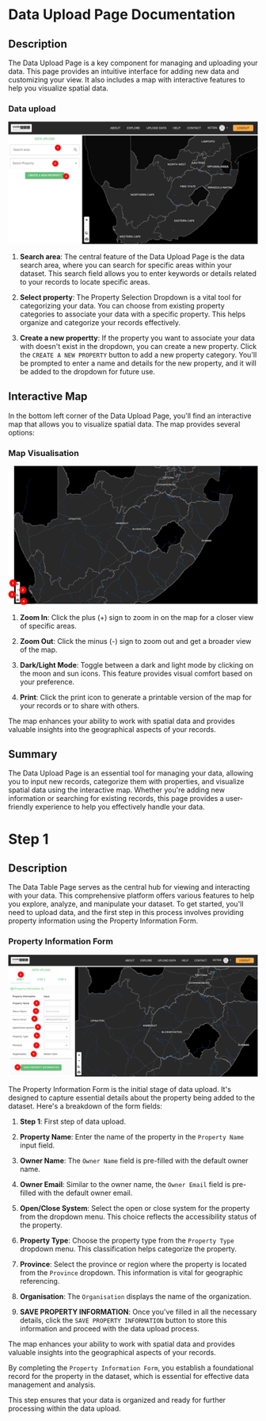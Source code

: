 # Data Upload Page Documentation

## Description

The Data Upload Page is a key component for managing and uploading your data. This page provides an intuitive interface for adding new data and customizing your view. It also includes a map with interactive features to help you visualize spatial data.

### Data upload
![Data upload](./img/panel-1.png)


1. **Search area**: The central feature of the Data Upload Page is the data search area, where you can search for specific areas within your dataset. This search field allows you to enter keywords or details related to your records to locate specific areas.

2. **Select property**: The Property Selection Dropdown is a vital tool for categorizing your data. You can choose from existing property categories to associate your data with a specific property. This helps organize and categorize your records effectively.

3. **Create a new propertty**: If the property you want to associate your data with doesn't exist in the dropdown, you can create a new property. Click the `CREATE A NEW PROPERTY` button to add a new property category. You'll be prompted to enter a name and details for the new property, and it will be added to the dropdown for future use.

## Interactive Map

In the bottom left corner of the Data Upload Page, you'll find an interactive map that allows you to visualize spatial data. The map provides several options:

### Map Visualisation
![Map Visualisation](./img/panel-2.png)

1. **Zoom In**: Click the plus (+) sign to zoom in on the map for a closer view of specific areas.

2. **Zoom Out**: Click the minus (-) sign to zoom out and get a broader view of the map.

3. **Dark/Light Mode**: Toggle between a dark and light mode by clicking on the moon and sun icons. This feature provides visual comfort based on your preference.

4. **Print**: Click the print icon to generate a printable version of the map for your records or to share with others.

The map enhances your ability to work with spatial data and provides valuable insights into the geographical aspects of your records.

## Summary

The Data Upload Page is an essential tool for managing your data, allowing you to input new records, categorize them with properties, and visualize spatial data using the interactive map. Whether you're adding new information or searching for existing records, this page provides a user-friendly experience to help you effectively handle your data.

#
# Step 1

## Description

The Data Table Page serves as the central hub for viewing and interacting with your data. This comprehensive platform offers various features to help you explore, analyze, and manipulate your dataset. To get started, you'll need to upload data, and the first step in this process involves providing property information using the Property Information Form.

### Property Information Form

![Property Information Form](./img/panel-3.png)

The Property Information Form is the initial stage of data upload. It's designed to capture essential details about the property being added to the dataset. Here's a breakdown of the form fields:

1. **Step 1**: First step of data upload.

2. **Property Name**: Enter the name of the property in the `Property Name` input field.

3. **Owner Name**: The `Owner Name` field is pre-filled with the default owner name.

4. **Owner Email**: Similar to the owner name, the `Owner Email` field is pre-filled with the default owner email.

5. **Open/Close System**: Select the open or close system for the property from the dropdown menu. This choice reflects the accessibility status of the property.

6. **Property Type**: Choose the property type from the `Property Type` dropdown menu. This classification helps categorize the property.

7. **Province**: Select the province or region where the property is located from the `Province` dropdown. This information is vital for geographic referencing.

8. **Organisation**: The `Organisation` displays the name of the organization.

9. **SAVE PROPERTY INFORMATION**: Once you've filled in all the necessary details, click the `SAVE PROPERTY INFORMATION` button to store this information and proceed with the data upload process.

The map enhances your ability to work with spatial data and provides valuable insights into the geographical aspects of your records.

By completing the `Property Information Form`, you establish a foundational record for the property in the dataset, which is essential for effective data management and analysis.

This step ensures that your data is organized and ready for further processing within the data upload.
